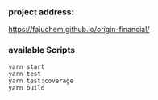 ### project address:

https://fajuchem.github.io/origin-financial/ <br />

### available Scripts
```
yarn start
yarn test
yarn test:coverage
yarn build
```

